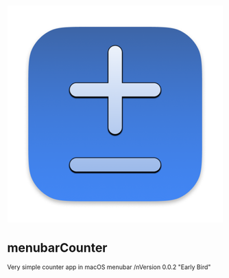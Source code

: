 <img src="https://github.com/scentistx/menubarCounter/blob/master/appiconv2.png"> 

# menubarCounter
Very simple counter app in macOS menubar
/nVersion 0.0.2 "Early Bird"

